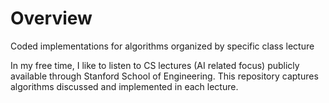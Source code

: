 # Overview
Coded implementations for algorithms organized by specific class lecture

In my free time, I like to listen to CS lectures (AI related focus) publicly available through Stanford School of Engineering. This repository captures algorithms discussed and implemented in each lecture. 
